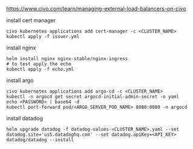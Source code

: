 
https://www.civo.com/learn/managing-external-load-balancers-on-civo

install cert manager
```
civo kubernetes applications add cert-manager -c <CLUSTER_NAME>
kubectl apply -f issuer.yml
```

install nginx
```
helm install nginx nginx-stable/nginx-ingress
# to test apply the echo
kubectl apply -f echo.yml
```

install argo
```
civo kubernetes applications add argo-cd -c <CLUSTER_NAME>
kubectl -n argocd get secret argocd-initial-admin-secret -o yaml 
echo <PASSWORD> | base64 -d
kubectl port-forward pod/<ARGO_SERVER_POD_NAME> 8080:8080 -n argocd     
```

install datadog 
```
helm upgrade datadog -f datadog-values-<CLUSTER_NAME>.yaml --set datadog.site='us5.datadoghq.com' --set datadog.apiKey=<API_KEY> datadog/datadog --install
```